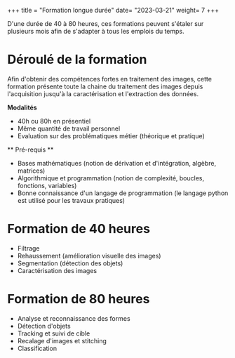+++
title = "Formation longue durée"
date= "2023-03-21"
weight= 7
+++

D'une durée de 40 à 80 heures, ces formations peuvent s'étaler sur plusieurs mois afin de s'adapter à tous les emplois du temps.

<!--more-->

# Déroulé de la formation

Afin d'obtenir des compétences fortes en traitement des images, cette formation présente toute la chaine du traitement des images depuis l'acquisition jusqu'à la caractérisation et l'extraction des données.

**Modalités**

- 40h ou 80h en présentiel
- Même quantité de travail personnel
- Evaluation sur des problématiques métier (théorique et pratique)

** Pré-requis **
- Bases mathématiques (notion de dérivation et d'intégration, algèbre, matrices)
- Algorithmique et programmation (notion de complexité, boucles, fonctions, variables)
- Bonne connaissance d'un langage de programmation (le langage python est utilisé pour les travaux pratiques)

# Formation de 40 heures

- Filtrage
- Rehaussement (amélioration visuelle des images)
- Segmentation (détection des objets)
- Caractérisation des images

# Formation de 80 heures

- Analyse et reconnaissance des formes
- Détection d'objets
- Tracking et suivi de cible
- Recalage d'images et stitching
- Classification
